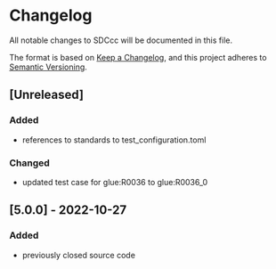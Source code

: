 # Changelog
All notable changes to SDCcc will be documented in this file.

The format is based on [Keep a Changelog](https://keepachangelog.com/en/1.0.0/),
and this project adheres to [Semantic Versioning](https://semver.org/spec/v2.0.0.html).

## [Unreleased]
### Added
- references to standards to test_configuration.toml

### Changed
- updated test case for glue:R0036 to glue:R0036_0

## [5.0.0] - 2022-10-27
### Added
- previously closed source code
